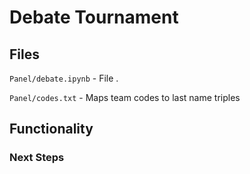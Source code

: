 # Debate Tournament

## Files
`Panel/debate.ipynb` - File .

`Panel/codes.txt` - Maps team codes to last name triples

## Functionality

### Next Steps
